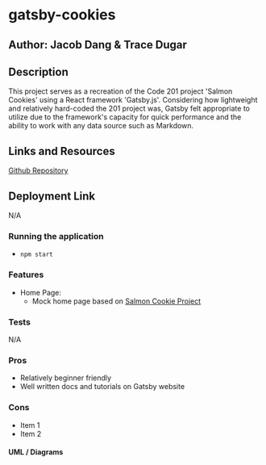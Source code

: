 # gatsby-cookies

## Author: Jacob Dang & Trace Dugar

## Description
This project serves as a recreation of the Code 201 project 'Salmon Cookies' using a React framework 'Gatsby.js'. Considering how lightweight and relatively hard-coded the 201 project was, Gatsby felt appropriate to utilize due to the framework's capacity for quick performance and the ability to work with any data source such as Markdown.


## Links and Resources
 [Github Repository]()

## Deployment Link
N/A

### Running the application
- `npm start`

### Features
- Home Page:
    - Mock home page based on [Salmon Cookie Project](https://tracedugar.github.io/cookie-stand/)

### Tests
N/A

### Pros
- Relatively beginner friendly
- Well written docs and tutorials on Gatsby website

### Cons
- Item 1
- Item 2


#### UML / Diagrams